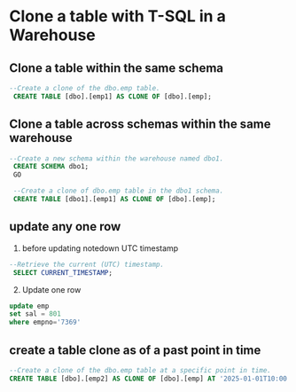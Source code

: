 # Clone a table with T-SQL in a Warehouse
## Clone a table within the same schema

``` sql
--Create a clone of the dbo.emp table.
 CREATE TABLE [dbo].[emp1] AS CLONE OF [dbo].[emp];
```

## Clone a table across schemas within the same warehouse
``` sql
--Create a new schema within the warehouse named dbo1.
 CREATE SCHEMA dbo1;
 GO

 --Create a clone of dbo.emp table in the dbo1 schema.
 CREATE TABLE [dbo1].[emp1] AS CLONE OF [dbo].[emp];
```

## update any one row
1. before updating notedown UTC timestamp
``` sql
--Retrieve the current (UTC) timestamp.
 SELECT CURRENT_TIMESTAMP;
```
2. Update one row

``` sql
update emp
set sal = 801
where empno='7369'
```
## create a table clone as of a past point in time
``` sql
--Create a clone of the dbo.emp table at a specific point in time.   
CREATE TABLE [dbo].[emp2] AS CLONE OF [dbo].[emp] AT '2025-01-01T10:00:00.000';
```
